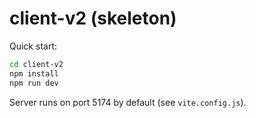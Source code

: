 # client-v2 (skeleton)

Quick start:

```bash
cd client-v2
npm install
npm run dev
```

Server runs on port 5174 by default (see `vite.config.js`).
